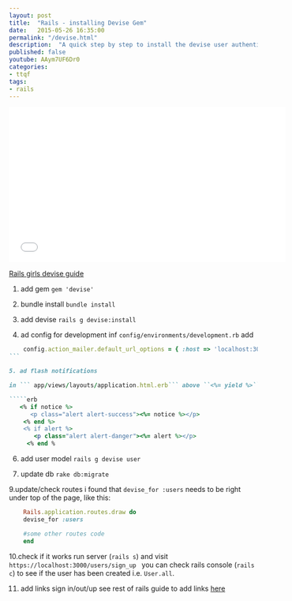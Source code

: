 ```yaml
---
layout: post
title:  "Rails - installing Devise Gem"
date:   2015-05-26 16:35:00
permalink: "/devise.html"
description:  "A quick step by step to install the devise user authentication gem in rails "
published: false
youtube: AAym7UF6Dr0
categories: 
- ttqf
tags:
- rails
---
```


<div class="videoWrapper">
<iframe width="560" height="315" src="//www.youtube.com/embed/{{page.youtube}}" frameborder="0" allowfullscreen></iframe>
</div>



[Rails girls devise guide](https://guides.railsgirls.com/devise/)


1. add gem 
``gem 'devise' ``

2. bundle install
``bundle install``

3. add devise
``rails g devise:install``

4. ad config for development
inf ``config/environments/development.rb`` add

````ruby
    config.action_mailer.default_url_options = { :host => 'localhost:3000' }
```

5. ad flash notifications

in ``` app/views/layouts/application.html.erb``` above ``<%= yield %>``

`````erb
   <% if notice %>
      <p class="alert alert-success"><%= notice %></p>
    <% end %>
    <% if alert %>
       <p class="alert alert-danger"><%= alert %></p>
     <% end %
````


6. add user  model 
``rails g devise user``

7. update db
``rake db:migrate``

9.update/check routes
i found that ``devise_for :users`` needs to be right under top of the page, like this:

```ruby
    Rails.application.routes.draw do
    devise_for :users

    #some other routes code
    end
`````

10.check if it works
run server (``rails s``) and visit ``https://localhost:3000/users/sign_up ``
you can check rails console (``rails c``) to see if the user has been created i.e. ``User.all``.

11. add links sign in/out/up
see rest of rails guide to add links [here](https://guides.railsgirls.com/devise/)